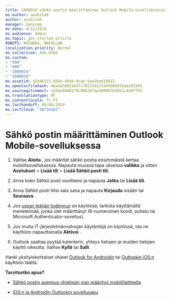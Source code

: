 ```yaml
---
title: 1800014 sähkö postin määrittäminen Outlook Mobile-sovelluksessa
ms.author: anahitab
author: anahitab
manager: dansimp
ms.date: 4/12/2018
ms.audience: Admin
ms.topic: get-started-article
ROBOTS: NOINDEX, NOFOLLOW
localization_priority: Normal
ms.collection: Adm_O365
ms.custom:
- "598"
- "900"
- "1800014"
- "1800018"
ms.assetid: d2b46122-b59a-4b94-9cae-5e42be819022
ms.openlocfilehash: 4bada589fa55fc78233d13f44566b919ab2d15b9
ms.sourcegitcommit: a256e8680379c006287ae30996763051c4d9ff85
ms.translationtype: MT
ms.contentlocale: fi-FI
ms.lasthandoff: 09/04/2019
ms.locfileid: "36734162"
---
```

# <a name="set-up-email-in-the-outlook-mobile-app"></a>Sähkö postin määrittäminen Outlook Mobile-sovelluksessa

1. Valitse **Aloita** , jos määrität sähkö postia ensimmäistä kertaa mobiilisovelluksessa. Napauta muussa tapa uksessa **valikko** ja sitten **Asetukset** \> **Lisää tili** \> **Lisää Sähkö posti tili**.

2. Anna koko Sähkö posti osoitteesi ja napauta **Jatka** tai **Lisää tili**.

3. Anna Sähkö posti tilisi sala sana ja napauta **Kirjaudu** sisään tai **Seuraava**.

4. Jos [usean tekijän todennus](https://docs.microsoft.com/office365/admin/security-and-compliance/set-up-multi-factor-authentication) on käytössä, tarkista käyttämällä menetelmää, jonka olet määrittänyt (6-numeroinen koodi, puhelu tai Microsoft Authenticator-sovellus).

5. Jos muita IT-järjestelmänvalvojan käytäntöjä on käytössä, ota ne käyttöön napauttamalla **Aktivoi** .

6. Outlook saattaa pyytää kalenterin, yhteys tietojen ja muiden tietojen käyttö oikeutta. Valitse **Kyllä** tai **Salli**.

Hanki yksityiskohtaiset ohjeet [Outlook for Androidin](https://support.office.com/article/886db551-8dfa-4fd5-b835-f8e532091872.aspx) tai [Outlookin iOS:n](https://support.office.com/article/b2de2161-cc1d-49ef-9ef9-81acd1c8e234.aspx) käyttöön täältä.
  
 **Tarvitsetko apua?**
  
- [Sähkö postin asennus ohjelman vian määritys mobiililaitteella](https://support.office.com/article/a264ef01-9c88-48fb-9285-7017e4f31f02.aspx)

- [IOS:n ja Androidin Outlookin sovellusapu](https://support.office.com/article/218a22d1-9fa5-4889-b689-de1c63493243.aspx#ID0EAABAAA=Contact_Support)
